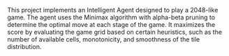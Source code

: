 This project implements an Intelligent Agent designed to play a 2048-like game. The agent uses the Minimax algorithm with alpha-beta pruning to determine the optimal move at each stage of the game. It maximizes the score by evaluating the game grid based on certain heuristics, such as the number of available cells, monotonicity, and smoothness of the tile distribution.
